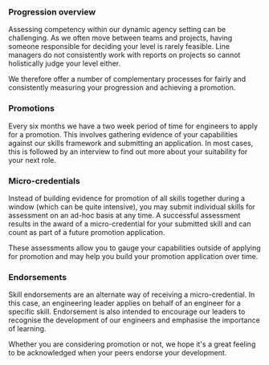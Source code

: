 ### Progression overview ### 

Assessing competency within our dynamic agency setting can be challenging. As we often move between teams and projects, having someone responsible for deciding your level is rarely feasible. Line managers do not consistently work with reports on projects so cannot holistically judge your level either.

We therefore offer a number of complementary processes for fairly and consistently measuring your progression and achieving a promotion.

### Promotions ### 

Every six months we have a two week period of time for engineers to apply for a promotion. This involves gathering evidence of your capabilities against our skills framework and submitting an application. In most cases, this is followed by an interview to find out more about your suitability for your next role.

### Micro-credentials ###

Instead of building evidence for promotion of all skills together during a window (which can be quite intensive), you may submit individual skills for assessment on an ad-hoc basis at any time. A successful assessment results in the award of a micro-credential for your submitted skill and can count as part of a future promotion application.

These assessments allow you to gauge your capabilities outside of applying for promotion and may help you build your promotion application over time.

### Endorsements ###

Skill endorsements are an alternate way of receiving a micro-credential. In this case, an engineering leader applies on behalf of an engineer for a specific skill. Endorsement is also intended to encourage our leaders to recognise the development of our engineers and emphasise the importance of learning.

Whether you are considering promotion or not, we hope it's a great feeling to be acknowledged when your peers endorse your development.


 
